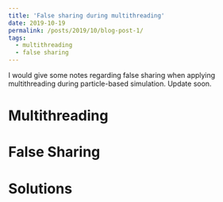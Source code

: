 ```yaml
---
title: 'False sharing during multithreading'
date: 2019-10-19
permalink: /posts/2019/10/blog-post-1/
tags:
  - multithreading
  - false sharing
---
```


I would give some notes regarding false sharing when applying multithreading during particle-based simulation. Update soon.

Multithreading
======

False Sharing
======

Solutions
======
